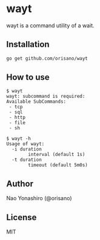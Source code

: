 # wayt
wayt is a command utility of a wait.

## Installation
```bash
go get github.com/orisano/wayt
```

## How to use
```
$ wayt
wayt: subcommand is required:
Available SubCommands:
 - tcp
 - sql
 - http
 - file
 - sh

$ wayt -h
Usage of wayt:
  -i duration
    	interval (default 1s)
  -t duration
    	timeout (default 5m0s)
```

## Author
Nao Yonashiro (@orisano)

## License
MIT
